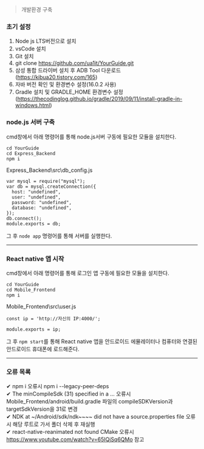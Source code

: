 > 개발환경 구축
### 초기 설정
1. Node js LTS버전으로 설치
2. vsCode 설치
3. Git 설치
4. git clone https://github.com/ua1it/YourGuide.git
5. 삼성 통합 드라이버 설치 후 ADB Tool 다운로드(https://kibua20.tistory.com/165)
6. 자바 버전 확인 및 환경변수 설정(16.0.2 사용)
7. Gradle 설치 및 GRADLE_HOME 환경변수 설정(https://thecodinglog.github.io/gradle/2019/09/11/install-gradle-in-windows.html)

### node.js 서버 구축
cmd창에서 아래 명령어를 통해 node.js서버 구동에 필요한 모듈을 설치한다.
```
cd YourGuide
cd Express_Backend
npm i
```
Express_Backend\src\db_config.js 
```
var mysql = require("mysql");
var db = mysql.createConnection({
  host: "undefined",
  user: "undefined",
  password: "undefined",
  database: "undefined",
});
db.connect();
module.exports = db;
```
그 후 `node app` 명령어를 통해 서버를 실행한다.

***

### React native 앱 시작
cmd창에서 아래 명령어를 통해 로그인 앱 구동에 필요한 모듈을 설치한다.
```
cd YourGuide
cd Mobile_Frontend
npm i
```

Mobile_Frontend\src\user.js
```
const ip = 'http://자신의 IP:4000/';

module.exports = ip;
```
그 후 `npm start`를 통해 React native 앱을 안드로이드 에뮬레이터나 컴퓨터와 연결된 안드로이드 휴대폰에 로드해준다.

***
### 오류 목록
✔ npm i 오류시 npm i --legacy-peer-deps <br>
✔ The minCompileSdk (31) specified in a ... 오류시 Mobile_Frontend/android/build.gradle 파일의 compileSDKVersion과 targetSdkVersion을 31로 변경<br>
✔ NDK at ~/Android/sdk/ndk~~~~ did not have a source.properties file 오류시 해당 루트로 가서 폴더 삭제 후 재실행<br>
✔ react-native-reanimated not found CMake 오류시 https://www.youtube.com/watch?v=65IQjSq6QMo 참고<br>
